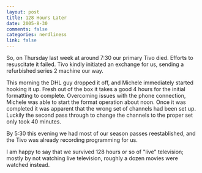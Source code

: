 ```yaml
--- 
layout: post
title: 128 Hours Later
date: 2005-8-30
comments: false
categories: nerdliness
link: false
---
```

So, on Thursday last week at around 7:30 our primary Tivo died. Efforts to resuscitate it failed. Tivo kindly initiated an exchange for us, sending a refurbished series 2 machine our way.

This morning the DHL guy dropped it off, and Michele immediately started hooking it up. Fresh out of the box it takes a good 4 hours for the initial formatting to complete. Overcoming issues with the phone connection, Michele was able to start the format operation about noon. Once it was completed it was apparent that the wrong set of channels had been set up. Luckily the second pass through to change the channels to the proper set only took 40 minutes.

By 5:30 this evening we had most of our season passes reestablished, and the Tivo was already recording programming for us.

I am happy to say that we survived 128 hours or so of "live" television; mostly by not watching live television, roughly a dozen movies were watched instead.
